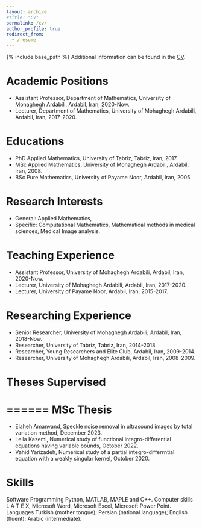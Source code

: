 ```yaml
---
layout: archive
#title: "CV"
permalink: /cv/
author_profile: true
redirect_from:
  - /resume
---
```


{% include base_path %}
Additional information can be found in the [CV](http://abazari.github.io/files/CV-RezaAbazari.pdf).

Academic Positions
========
* Assistant Professor, Department of Mathematics, University of Mohaghegh Ardabili, Ardabil, Iran, 2020-Now.
* Lecturer, Department of Mathematics, University of Mohaghegh Ardabili, Ardabil, Iran, 2017-2020.

Educations
=========
* PhD Applied Mathematics, University of Tabriz, Tabriz, Iran, 2017.
* MSc Applied Mathematics, University of Mohaghegh Ardabili, Ardabil, Iran, 2008.
* BSc Pure Mathematics, University of Payame Noor, Ardabil, Iran, 2005.
  
Research Interests
========
* General:  Applied Mathematics,
* Specific: Computational Mathematics, Mathematical methods in medical sciences, Medical Image analysis.
  
Teaching Experience
========
* Assistant Professor, University of Mohaghegh Ardabili, Ardabil, Iran, 2020-Now.
* Lecturer, University of Mohaghegh Ardabili, Ardabil, Iran, 2017-2020.
* Lecturer, University of Payame Noor, Ardabil, Iran, 2015-2017.
  
Researching Experience
=========
* Senior Researcher, University of Mohaghegh Ardabili, Ardabil, Iran, 2018-Now.
* Researcher, University of Tabriz, Tabriz, Iran, 2014-2018.
* Researcher, Young Researchers and Elite Club, Ardabil, Iran, 2009-2014.
* Researcher, University of Mohaghegh Ardabili, Ardabil, Iran, 2008-2009.

Theses Supervised
======
======
MSc Thesis
======
* Elaheh Amanvand, Speckle noise removal in ultrasound images by total variation method,
December 2023.
* Leila Kazemi, Numerical study of functional integro-differential equations having variable
bounds, October 2022.
* Vahid Yarizadeh, Numerical study of a partial integro-differrntial equation with a weakly
singular kernel, October 2020.

Skills
=======
Software Programming
Python, MATLAB, MAPLE and C++.
Computer skills L
A
T
E
X, Microsoft Word, Microsoft Excel, Microsoft Power Point.
Languages Turkish (mother tongue); Persian (national language); English (fluent); Arabic (intermediate).
